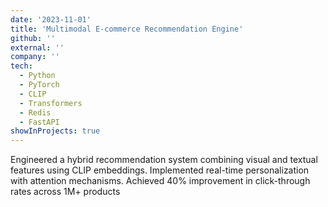 ```yaml
---
date: '2023-11-01'
title: 'Multimodal E-commerce Recommendation Engine'
github: ''
external: ''
company: ''
tech:
  - Python
  - PyTorch
  - CLIP
  - Transformers
  - Redis
  - FastAPI
showInProjects: true
---
```


Engineered a hybrid recommendation system combining visual and textual features using CLIP embeddings. Implemented real-time personalization with attention mechanisms. Achieved 40% improvement in click-through rates across 1M+ products
